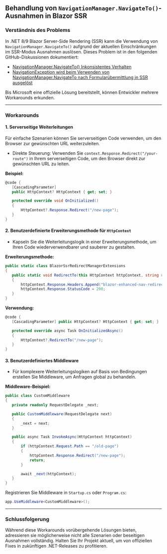 ## Behandlung von `NavigationManager.NavigateTo()`-Ausnahmen in Blazor SSR

### Verständnis des Problems

In .NET 8/9 Blazor Server-Side Rendering (SSR) kann die Verwendung von `NavigationManager.NavigateTo()` aufgrund der aktuellen Einschränkungen im SSR-Modus Ausnahmen auslösen. Dieses Problem ist in den folgenden GitHub-Diskussionen dokumentiert:

- [NavigationManager.NavigateTo() Inkonsistentes Verhalten](https://github.com/dotnet/aspnetcore/issues/53996)
- [NavigationException wird beim Verwenden von NavigationManager.NavigateTo nach Formularübermittlung in SSR ausgelöst](https://github.com/dotnet/aspnetcore/issues/50478)

Bis Microsoft eine offizielle Lösung bereitstellt, können Entwickler mehrere Workarounds erkunden.

---

### Workarounds

#### 1. Serverseitige Weiterleitungen
Für einfache Szenarien können Sie serverseitigen Code verwenden, um den Browser zur gewünschten URL weiterzuleiten.
- Direkte Steuerung: Verwenden Sie `context.Response.Redirect("/your-route")` in Ihrem serverseitigen Code, um den Browser direkt zur gewünschten URL zu leiten.

 **Beispiel:**

 ```csharp
@code {
    [CascadingParameter]
    public HttpContext? HttpContext { get; set; }

    protected override void OnInitialized()
    {
        HttpContext?.Response.Redirect("/new-page");
    }
}
 ```

#### 2. Benutzerdefinierte Erweiterungsmethode für `HttpContext`
- Kapseln Sie die Weiterleitungslogik in einer Erweiterungsmethode, um Ihren Code wiederverwendbarer und sauberer zu gestalten.

 **Erweiterungsmethode:**

 ```csharp
public static class BlazorSsrRedirectManagerExtensions
{
    public static void RedirectTo(this HttpContext httpContext, string redirectionUrl)
    {
        httpContext.Response.Headers.Append("blazor-enhanced-nav-redirect-location", redirectionUrl);
        httpContext.Response.StatusCode = 200;
    }
}
 ```

 **Verwendung:**

 ```csharp
@code {
    [CascadingParameter] public HttpContext? HttpContext { get; set; }

    protected override async Task OnInitializedAsync()
    {
        HttpContext?.RedirectTo("/new-page");
    }
}
 ```

#### 3. Benutzerdefiniertes Middleware
- Für komplexere Weiterleitungslogiken auf Basis von Bedingungen erstellen Sie Middleware, um Anfragen global zu behandeln.

 **Middleware-Beispiel:**

 ```csharp
public class CustomMiddleware
{
    private readonly RequestDelegate _next;

    public CustomMiddleware(RequestDelegate next)
    {
        _next = next;
    }

    public async Task InvokeAsync(HttpContext httpContext)
    {
        if (httpContext.Request.Path == "/old-page")
        {
            httpContext.Response.Redirect("/new-page");
            return;
        }

        await _next(httpContext);
    }
}
 ```

 Registrieren Sie Middleware in `Startup.cs` oder `Program.cs`:

 ```csharp
app.UseMiddleware<CustomMiddleware>();
 ```

---

### Schlussfolgerung

Während diese Workarounds vorübergehende Lösungen bieten, adressieren sie möglicherweise nicht alle Szenarien oder beseitigen Ausnahmen vollständig. Halten Sie Ihr Projekt aktuell, um von offiziellen Fixes in zukünftigen .NET-Releases zu profitieren.